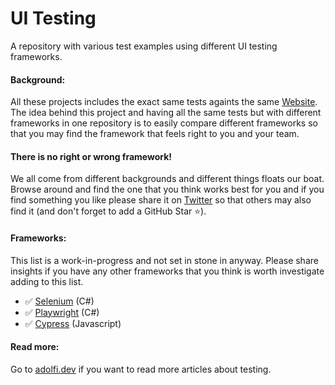 # UI Testing
A repository with various test examples using different UI testing frameworks.

#### Background:
All these projects includes the exact same tests againts the same [Website](https://adolfi.dev). The idea behind this project and having all the same tests but with different frameworks in one repository is to easily compare different frameworks so that you may find the framework that feels right to you and your team.

#### There is no right or wrong framework!
We all come from different backgrounds and different things floats our boat. Browse around and find the one that you think works best for you and if you find something you like please share it on [Twitter](https://twitter.com) so that others may also find it (and don't forget to add a GitHub Star ⭐️).

#### Frameworks:
This list is a work-in-progress and not set in stone in anyway. Please share insights if you have any other frameworks that you think is worth investigate adding to this list.
- ✅ [Selenium](https://github.com/Adolfi/UI-Testing/tree/main/Selenium) (C#)
- ✅ [Playwright](https://github.com/Adolfi/UI-Testing/tree/main/Playwright) (C#)
- ✅ [Cypress](https://github.com/Adolfi/UI-Testing/tree/main/Cypress) (Javascript)

#### Read more:
Go to [adolfi.dev](https://adolfi.dev) if you want to read more articles about testing.
